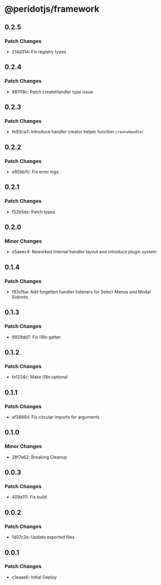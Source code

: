 # @peridotjs/framework

## 0.2.5

### Patch Changes

-   214d314: Fix registry types

## 0.2.4

### Patch Changes

-   881118c: Patch createHandler type issue

## 0.2.3

### Patch Changes

-   fe93ca3: Introduce handler creator helper function `createHandler`

## 0.2.2

### Patch Changes

-   e80bb7c: Fix error logs

## 0.2.1

### Patch Changes

-   f52b5ee: Patch types

## 0.2.0

### Minor Changes

-   e5aeec4: Reworked internal handler layout and introduce plugin system

## 0.1.4

### Patch Changes

-   f93cfba: Add forgetten handler listeners for Select Menus and Modal Submits

## 0.1.3

### Patch Changes

-   9929dd7: Fix i18n getter

## 0.1.2

### Patch Changes

-   fe1224c: Make i18n optional

## 0.1.1

### Patch Changes

-   af3866d: Fix circular imports for arguments

## 0.1.0

### Minor Changes

-   28f7e62: Breaking Cleanup

## 0.0.3

### Patch Changes

-   409a111: Fix build

## 0.0.2

### Patch Changes

-   1d07c2e: Update exported files

## 0.0.1

### Patch Changes

-   c1eaae6: Initial Deploy
